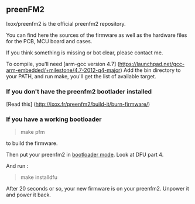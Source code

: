 ## preenFM2

Ixox/preenfm2 is the official preenfm2 repository.

You can find here the sources of the firmware as well as the hardware files for the PCB, MCU board and cases.

If you think something is missing or bot clear, please contact me.

To compile, you'll need [arm-gcc version 4.7] (https://launchpad.net/gcc-arm-embedded/+milestone/4.7-2012-q4-major)
Add the bin directory to your PATH, and run make, you'll get the list of available target.

### If you don't have the preenfm2 bootlader installed

[Read this] (http://ixox.fr/preenfm2/build-it/burn-firmware/)

### If you have a working bootloader 

> make pfm

to build the firmware.

Then put your preenfm2 in [bootloader mode](http://ixox.fr/preenfm2/manual/upgrade-firmware/). Look at DFU part 4.

And run :

> make installdfu

After 20 seconds or so, your new firmware is on your preenfm2. Unpower it and power it back.


